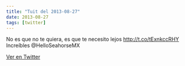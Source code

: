 ```yaml
---
title: "Tuit del 2013-08-27"
date: 2013-08-27
tags: [twitter]
---
```


No es que no te quiera, es que te necesito lejos http://t.co/tExnkccRHY Increíbles @HelloSeahorseMX



[Ver en Twitter](https://twitter.com/i/web/status/372336344824954880)
